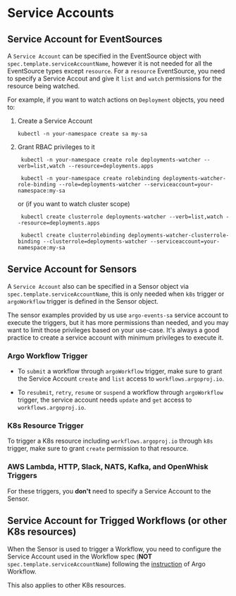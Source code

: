 # Service Accounts

## Service Account for EventSources

A `Service Account` can be specified in the EventSource object with
`spec.template.serviceAccountName`, however it is not needed for all the
EventSource types except `resource`. For a `resource` EventSource, you need to
specify a Service Accout and give it `list` and `watch` permissions for the
resource being watched.

For example, if you want to watch actions on `Deployment` objects, you need to:

1.  Create a Service Account

        kubectl -n your-namespace create sa my-sa

2)  Grant RBAC privileges to it

         kubectl -n your-namespace create role deployments-watcher --verb=list,watch --resource=deployments.apps

         kubectl -n your-namespace create rolebinding deployments-watcher-role-binding --role=deployments-watcher --serviceaccount=your-namespace:my-sa

    or (if you want to watch cluster scope)

         kubectl create clusterrole deployments-watcher --verb=list,watch --resource=deployments.apps

         kubectl create clusterrolebinding deployments-watcher-clusterrole-binding --clusterrole=deployments-watcher --serviceaccount=your-namespace:my-sa

## Service Account for Sensors

A `Service Account` also can be specified in a Sensor object via
`spec.template.serviceAccountName`, this is only needed when `k8s` trigger or
`argoWorkflow` trigger is defined in the Sensor object.

The sensor examples provided by us use `argo-events-sa` service account to
execute the triggers, but it has more permissions than needed, and you may want
to limit those privileges based on your use-case. It's always a good practice to
create a service account with minimum privileges to execute it.

### Argo Workflow Trigger

- To `submit` a workflow through `argoWorkflow` trigger, make sure to grant the
  Service Account `create` and `list` access to `workflows.argoproj.io`.

- To `resubmit`, `retry`, `resume` or `suspend` a workflow through
  `argoWorkflow` trigger, the service account needs `update` and `get` access to
  `workflows.argoproj.io`.

### K8s Resource Trigger

To trigger a K8s resource including `workflows.argoproj.io` through `k8s`
trigger, make sure to grant `create` permission to that resource.

### AWS Lambda, HTTP, Slack, NATS, Kafka, and OpenWhisk Triggers

For these triggers, you **don't** need to specify a Service Account to the
Sensor.

## Service Account for Trigged Workflows (or other K8s resources)

When the Sensor is used to trigger a Workflow, you need to configure the Service
Account used in the Workflow spec (**NOT** `spec.template.serviceAccountName`)
following the
[instruction](https://github.com/argoproj/argo/blob/master/docs/service-accounts.md)
of Argo Workflow.

This also applies to other K8s resources.

